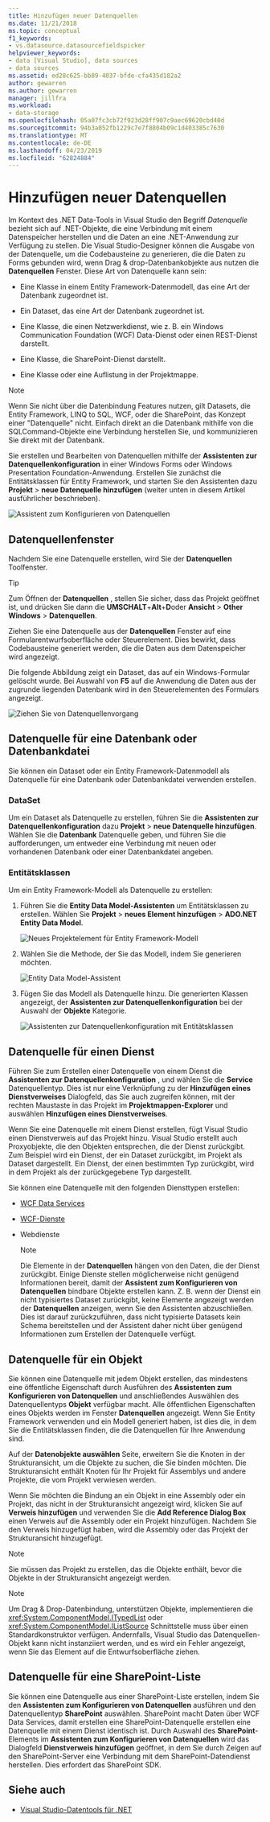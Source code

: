 ```yaml
---
title: Hinzufügen neuer Datenquellen
ms.date: 11/21/2018
ms.topic: conceptual
f1_keywords:
- vs.datasource.datasourcefieldspicker
helpviewer_keywords:
- data [Visual Studio], data sources
- data sources
ms.assetid: ed28c625-bb89-4037-bfde-cfa435d182a2
author: gewarren
ms.author: gewarren
manager: jillfra
ms.workload:
- data-storage
ms.openlocfilehash: 05a07fc3cb72f923d28ff907c9aec69620cbd40d
ms.sourcegitcommit: 94b3a052fb1229c7e7f8804b09c1d403385c7630
ms.translationtype: MT
ms.contentlocale: de-DE
ms.lasthandoff: 04/23/2019
ms.locfileid: "62824884"
---
```

# <a name="add-new-data-sources"></a>Hinzufügen neuer Datenquellen

Im Kontext des .NET Data-Tools in Visual Studio den Begriff *Datenquelle* bezieht sich auf .NET-Objekte, die eine Verbindung mit einem Datenspeicher herstellen und die Daten an eine .NET-Anwendung zur Verfügung zu stellen. Die Visual Studio-Designer können die Ausgabe von der Datenquelle, um die Codebausteine zu generieren, die die Daten zu Forms gebunden wird, wenn Drag & drop-Datenbankobjekte aus nutzen die **Datenquellen** Fenster. Diese Art von Datenquelle kann sein:

- Eine Klasse in einem Entity Framework-Datenmodell, das eine Art der Datenbank zugeordnet ist.

- Ein Dataset, das eine Art der Datenbank zugeordnet ist.

- Eine Klasse, die einen Netzwerkdienst, wie z. B. ein Windows Communication Foundation (WCF) Data-Dienst oder einen REST-Dienst darstellt.

- Eine Klasse, die SharePoint-Dienst darstellt.

- Eine Klasse oder eine Auflistung in der Projektmappe.

> [!NOTE]
> Wenn Sie nicht über die Datenbindung Features nutzen, gilt Datasets, die Entity Framework, LINQ to SQL, WCF, oder die SharePoint, das Konzept einer "Datenquelle" nicht. Einfach direkt an die Datenbank mithilfe von die SQLCommand-Objekte eine Verbindung herstellen Sie, und kommunizieren Sie direkt mit der Datenbank.

Sie erstellen und Bearbeiten von Datenquellen mithilfe der **Assistenten zur Datenquellenkonfiguration** in einer Windows Forms oder Windows Presentation Foundation-Anwendung. Erstellen Sie zunächst die Entitätsklassen für Entity Framework, und starten Sie den Assistenten dazu **Projekt** > **neue Datenquelle hinzufügen** (weiter unten in diesem Artikel ausführlicher beschrieben).

![Assistent zum Konfigurieren von Datenquellen](../data-tools/media/data-source-configuration-wizard.png)

## <a name="data-sources-window"></a>Datenquellenfenster

Nachdem Sie eine Datenquelle erstellen, wird Sie der **Datenquellen** Toolfenster.

> [!TIP]
> Zum Öffnen der **Datenquellen** , stellen Sie sicher, dass das Projekt geöffnet ist, und drücken Sie dann die **UMSCHALT**+**Alt**+**D**oder **Ansicht** > **Other Windows** > **Datenquellen**.

Ziehen Sie eine Datenquelle aus der **Datenquellen** Fenster auf eine Formularentwurfsoberfläche oder Steuerelement. Dies bewirkt, dass Codebausteine generiert werden, die die Daten aus dem Datenspeicher wird angezeigt.

Die folgende Abbildung zeigt ein Dataset, das auf ein Windows-Formular gelöscht wurde. Bei Auswahl von **F5** auf die Anwendung die Daten aus der zugrunde liegenden Datenbank wird in den Steuerelementen des Formulars angezeigt.

![Ziehen Sie von Datenquellenvorgang](../data-tools/media/raddata-data-source-drag-operation.png)

## <a name="data-source-for-a-database-or-a-database-file"></a>Datenquelle für eine Datenbank oder Datenbankdatei

Sie können ein Dataset oder ein Entity Framework-Datenmodell als Datenquelle für eine Datenbank oder Datenbankdatei verwenden erstellen.

### <a name="dataset"></a>DataSet

Um ein Dataset als Datenquelle zu erstellen, führen Sie die **Assistenten zur Datenquellenkonfiguration** dazu **Projekt** > **neue Datenquelle hinzufügen**. Wählen Sie die **Datenbank** Datenquelle geben, und führen Sie die aufforderungen, um entweder eine Verbindung mit neuen oder vorhandenen Datenbank oder einer Datenbankdatei angeben.

### <a name="entity-classes"></a>Entitätsklassen

Um ein Entity Framework-Modell als Datenquelle zu erstellen:

1. Führen Sie die **Entity Data Model-Assistenten** um Entitätsklassen zu erstellen. Wählen Sie **Projekt** > **neues Element hinzufügen** > **ADO.NET Entity Data Model**.

   ![Neues Projektelement für Entity Framework-Modell](../data-tools/media/raddata-new-entity-framework-model-project-item.png)

1. Wählen Sie die Methode, der Sie das Modell, indem Sie generieren möchten.

   ![Entity Data Model-Assistent](../data-tools/media/raddata-entity-data-model-wizard.png)

1. Fügen Sie das Modell als Datenquelle hinzu. Die generierten Klassen angezeigt, der **Assistenten zur Datenquellenkonfiguration** bei der Auswahl der **Objekte** Kategorie.

   ![Assistenten zur Datenquellenkonfiguration mit Entitätsklassen](../data-tools/media/raddata-data-source-configuration-wizard-with-entity-classes.png)

## <a name="data-source-for-a-service"></a>Datenquelle für einen Dienst

Führen Sie zum Erstellen einer Datenquelle von einem Dienst die **Assistenten zur Datenquellenkonfiguration** , und wählen Sie die **Service** Datenquellentyp. Dies ist nur eine Verknüpfung zu der **Hinzufügen eines Dienstverweises** Dialogfeld, das Sie auch zugreifen können, mit der rechten Maustaste in das Projekt im **Projektmappen-Explorer** und auswählen **Hinzufügen eines Dienstverweises**.

Wenn Sie eine Datenquelle mit einem Dienst erstellen, fügt Visual Studio einen Dienstverweis auf das Projekt hinzu. Visual Studio erstellt auch Proxyobjekte, die den Objekten entsprechen, die der Dienst zurückgibt. Zum Beispiel wird ein Dienst, der ein Dataset zurückgibt, im Projekt als Dataset dargestellt. Ein Dienst, der einen bestimmten Typ zurückgibt, wird in dem Projekt als der zurückgegebene Typ dargestellt.

Sie können eine Datenquelle mit den folgenden Diensttypen erstellen:

- [WCF Data Services](/dotnet/framework/data/wcf/wcf-data-services-overview)

- [WCF-Dienste](../data-tools/windows-communication-foundation-services-and-wcf-data-services-in-visual-studio.md)

- Webdienste

    > [!NOTE]
    > Die Elemente in der **Datenquellen** hängen von den Daten, die der Dienst zurückgibt. Einige Dienste stellen möglicherweise nicht genügend Informationen bereit, damit der **Assistent zum Konfigurieren von Datenquellen** bindbare Objekte erstellen kann. Z. B. wenn der Dienst ein nicht typisiertes Dataset zurückgibt, keine Elemente angezeigt werden der **Datenquellen** anzeigen, wenn Sie den Assistenten abzuschließen. Dies ist darauf zurückzuführen, dass nicht typisierte Datasets kein Schema bereitstellen und der Assistent daher nicht über genügend Informationen zum Erstellen der Datenquelle verfügt.

## <a name="data-source-for-an-object"></a>Datenquelle für ein Objekt

Sie können eine Datenquelle mit jedem Objekt erstellen, das mindestens eine öffentliche Eigenschaft durch Ausführen des **Assistenten zum Konfigurieren von Datenquellen** und anschließendes Auswählen des Datenquellentyps **Objekt** verfügbar macht. Alle öffentlichen Eigenschaften eines Objekts werden im Fenster **Datenquellen** angezeigt. Wenn Sie Entity Framework verwenden und ein Modell generiert haben, ist dies die, in dem Sie die Entitätsklassen finden, die die Datenquellen für Ihre Anwendung sind.

Auf der **Datenobjekte auswählen** Seite, erweitern Sie die Knoten in der Strukturansicht, um die Objekte zu suchen, die Sie binden möchten. Die Strukturansicht enthält Knoten für Ihr Projekt für Assemblys und andere Projekte, die vom Projekt verwiesen werden.

Wenn Sie möchten die Bindung an ein Objekt in eine Assembly oder ein Projekt, das nicht in der Strukturansicht angezeigt wird, klicken Sie auf **Verweis hinzufügen** und verwenden Sie die **Add Reference Dialog Box** einen Verweis auf die Assembly oder ein Projekt hinzufügen. Nachdem Sie den Verweis hinzugefügt haben, wird die Assembly oder das Projekt der Strukturansicht hinzugefügt.

> [!NOTE]
> Sie müssen das Projekt zu erstellen, das die Objekte enthält, bevor die Objekte in der Strukturansicht angezeigt werden.

> [!NOTE]
> Um Drag & Drop-Datenbindung, unterstützen Objekte, implementieren die <xref:System.ComponentModel.ITypedList> oder <xref:System.ComponentModel.IListSource> Schnittstelle muss über einen Standardkonstruktor verfügen. Andernfalls, Visual Studio das Datenquellen-Objekt kann nicht instanziiert werden, und es wird ein Fehler angezeigt, wenn Sie das Element auf die Entwurfsoberfläche ziehen.

## <a name="data-source-for-a-sharepoint-list"></a>Datenquelle für eine SharePoint-Liste

Sie können eine Datenquelle aus einer SharePoint-Liste erstellen, indem Sie den **Assistenten zum Konfigurieren von Datenquellen** ausführen und den Datenquellentyp **SharePoint** auswählen. SharePoint macht Daten über WCF Data Services, damit erstellen eine SharePoint-Datenquelle erstellen eine Datenquelle mit einem Dienst identisch ist. Durch Auswahl des **SharePoint**-Elements im **Assistenten zum Konfigurieren von Datenquellen** wird das Dialogfeld **Dienstverweis hinzufügen** geöffnet, in dem Sie durch Zeigen auf den SharePoint-Server eine Verbindung mit dem SharePoint-Datendienst herstellen. Dies erfordert das SharePoint SDK.

## <a name="see-also"></a>Siehe auch

- [Visual Studio-Datentools für .NET](../data-tools/visual-studio-data-tools-for-dotnet.md)